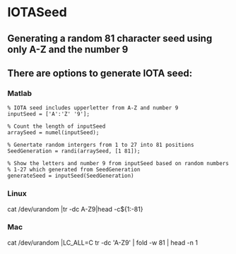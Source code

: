 # IOTASeed

## Generating a random 81 character seed using only A-Z and the number 9

## There are options to generate IOTA seed: 

### Matlab
```
% IOTA seed includes upperletter from A-Z and number 9
inputSeed = ['A':'Z' '9'];

% Count the length of inputSeed 
arraySeed = numel(inputSeed);

% Genertate random intergers from 1 to 27 into 81 positions 
SeedGeneration = randi(arraySeed, [1 81]);

% Show the letters and number 9 from inputSeed based on random numbers
% 1-27 which generated from SeedGeneration
generateSeed = inputSeed(SeedGeneration)
```

### Linux 
cat /dev/urandom |tr -dc A-Z9|head -c${1:-81} 

### Mac 
cat /dev/urandom |LC_ALL=C tr -dc 'A-Z9' | fold -w 81 | head -n 1 
